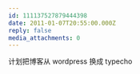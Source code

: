 ```yaml
---
id: 111137527879444398
date: 2011-01-07T20:55:00.000Z
reply: false
media_attachments: 0
---
```


计划把博客从 wordpress 换成 typecho ​​​​

